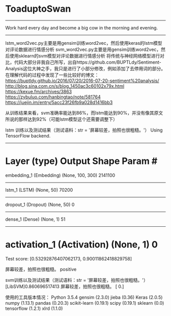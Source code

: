 # ToaduptoSwan
**********************************************************************************************************************
Work hard every day and become a big cow in the morning and evening.
**********************************************************************************************************************

lstm_word2vec.py主要是用gensim训练word2vec，然后使用keras的lstm模型对评论数据进行情感分析
svm_word2vec.py主要是用gensim训练word2vec，然后使用sklearn的svm模型对评论数据进行情感分析
将传统与神经网络模型进行对比，代码大部分非我自己所写，出自https://github.com/BUPTLdy/Sentiment-Analysis这位大神之手，我只是进行了小部分修改，例如添加了去停用词的部分。
在理解代码的过程中发现了一些比较好的博文：
https://buptldy.github.io/2016/07/20/2016-07-20-sentiment%20analysis/
http://blog.sina.com.cn/s/blog_1450ac3c60102x79x.html
https://kexue.fm/archives/3863
https://zybuluo.com/hanbingtao/note/581764
https://juejin.im/entry/5acc23f26fb9a028d1416bb3

从训练结果来看，svm准确率能达到86%，而lstm能达到90%，并没有像其原文所说的那样达到92%（可能lstm模型这个还需要调整下）

lstm 训练以及测试结果（测试语料：str = '屏幕较差，拍照也很粗糙。'）
Using TensorFlow backend.

_________________________________________________________________
Layer (type)                 Output Shape              Param #   
=================================================================
embedding_1 (Embedding)      (None, 100, 300)          2141100   
_________________________________________________________________
lstm_1 (LSTM)                (None, 50)                70200     
_________________________________________________________________
dropout_1 (Dropout)          (None, 50)                0         
_________________________________________________________________
dense_1 (Dense)              (None, 1)                 51        
_________________________________________________________________
activation_1 (Activation)    (None, 1)                 0         
=================================================================

Test score: [0.53292876407062173, 0.90011862418829758]

屏幕较差，拍照也很粗糙。  positive



svm训练以及测试结果（测试语料：str = '屏幕较差，拍照也很粗糙。'）
[LibSVM]0.860696517413
屏幕较差，拍照也很粗糙。
[ 0.]


使用的工具版本情况：
Python 3.5.4
gensim (2.3.0)
jieba (0.36)
Keras (2.0.5)
numpy (1.13.1)
pandas (0.20.3)
scikit-learn (0.19.1)
scipy (0.19.1)
sklearn (0.0)
tensorflow (1.2.1)
xlrd (1.1.0)




